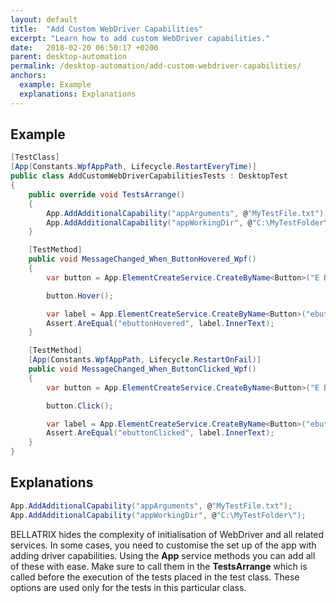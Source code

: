 ```yaml
---
layout: default
title:  "Add Custom WebDriver Capabilities"
excerpt: "Learn how to add custom WebDriver capabilities."
date:   2018-02-20 06:50:17 +0200
parent: desktop-automation
permalink: /desktop-automation/add-custom-webdriver-capabilities/
anchors:
  example: Example
  explanations: Explanations
---
```

Example
-------
```csharp
[TestClass]
[App(Constants.WpfAppPath, Lifecycle.RestartEveryTime)]
public class AddCustomWebDriverCapabilitiesTests : DesktopTest
{
    public override void TestsArrange()
    {
        App.AddAdditionalCapability("appArguments", @"MyTestFile.txt");
        App.AddAdditionalCapability("appWorkingDir", @"C:\MyTestFolder\");
    }

    [TestMethod]
    public void MessageChanged_When_ButtonHovered_Wpf()
    {
        var button = App.ElementCreateService.CreateByName<Button>("E Button");

        button.Hover();

        var label = App.ElementCreateService.CreateByName<Button>("ebuttonHovered");
        Assert.AreEqual("ebuttonHovered", label.InnerText);
    }

    [TestMethod]
    [App(Constants.WpfAppPath, Lifecycle.RestartOnFail)]
    public void MessageChanged_When_ButtonClicked_Wpf()
    {
        var button = App.ElementCreateService.CreateByName<Button>("E Button");

        button.Click();

        var label = App.ElementCreateService.CreateByName<Button>("ebuttonClicked");
        Assert.AreEqual("ebuttonClicked", label.InnerText);
    }
}
```

Explanations
------------
```csharp
App.AddAdditionalCapability("appArguments", @"MyTestFile.txt");
App.AddAdditionalCapability("appWorkingDir", @"C:\MyTestFolder\");
```
BELLATRIX hides the complexity of initialisation of WebDriver and all related services. In some cases, you need to customise the set up of the app with adding driver capabilities. Using the **App** service methods you can add all of these with ease. Make sure to call them in the **TestsArrange** which is called before the execution of the tests placed in the test class. These options are used only for the tests in this particular class.